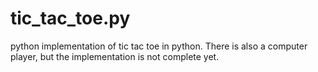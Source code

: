 # tic_tac_toe.py
python implementation of tic tac toe in python. There is also a computer player, but the implementation is not complete yet.
